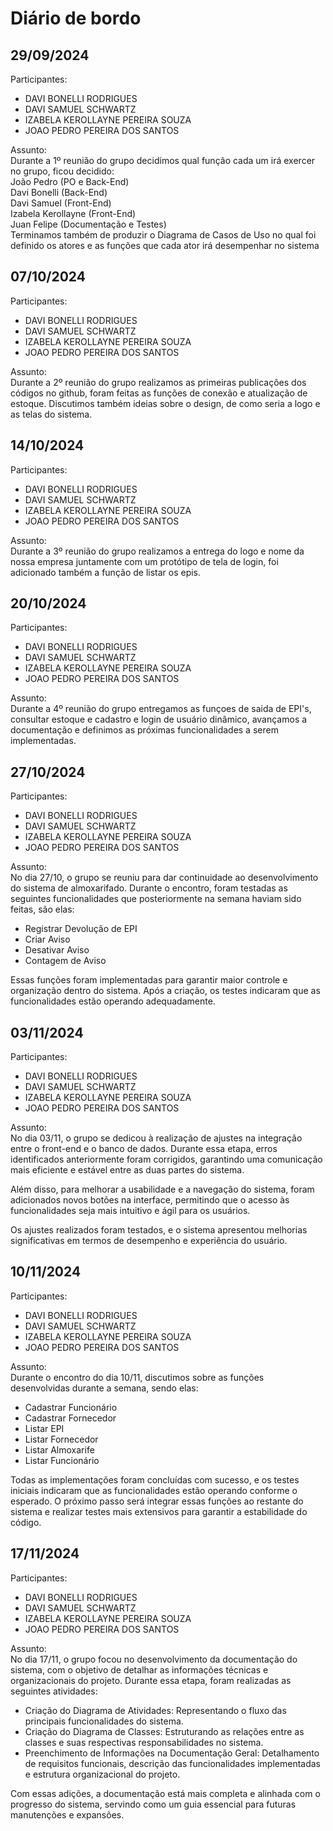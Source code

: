 <h1>Diário de bordo</h1>

<h2>29/09/2024</h2>
<p>
Participantes:
</p>
<ul>
  <li>DAVI BONELLI RODRIGUES</li>
  <li>DAVI SAMUEL SCHWARTZ</li>
  <li>IZABELA KEROLLAYNE PEREIRA SOUZA</li>
  <li>JOAO PEDRO PEREIRA DOS SANTOS</li>
</ul>

<p>
Assunto:<br>
Durante a 1º reunião do grupo decidimos qual função cada um irá exercer no grupo, ficou decidido:<br>
João Pedro (PO e Back-End)<br>
Davi Bonelli (Back-End)<br>
Davi Samuel (Front-End)<br>
Izabela Kerollayne (Front-End)<br>
Juan Felipe (Documentação e Testes)<br>
Terminamos também de produzir o Diagrama de Casos de Uso no qual foi definido os atores e as funções que cada ator irá desempenhar no sistema
</p>

<h2>07/10/2024</h2>
<p>
Participantes:
</p>
<ul>
  <li>DAVI BONELLI RODRIGUES</li>
  <li>DAVI SAMUEL SCHWARTZ</li>
  <li>IZABELA KEROLLAYNE PEREIRA SOUZA</li>
  <li>JOAO PEDRO PEREIRA DOS SANTOS</li>
</ul>

<p>
Assunto:<br>
Durante a 2º reunião do grupo realizamos as primeiras publicações dos códigos no github, foram feitas as funções de conexão e atualização de estoque. Discutimos também ideias sobre o design, de como seria a logo e as telas do sistema.
</p>

<h2>14/10/2024</h2>
<p>
Participantes:
</p>
<ul>
  <li>DAVI BONELLI RODRIGUES</li>
  <li>DAVI SAMUEL SCHWARTZ</li>
  <li>IZABELA KEROLLAYNE PEREIRA SOUZA</li>
  <li>JOAO PEDRO PEREIRA DOS SANTOS</li>
</ul>

<p>
Assunto:<br>
Durante a 3º reunião do grupo realizamos a entrega do logo e nome da nossa empresa juntamente com um protótipo de tela de login, foi adicionado também a função de listar os epis. 
</p>

<h2>20/10/2024</h2>
<p>
Participantes:
</p>
<ul>
  <li>DAVI BONELLI RODRIGUES</li>
  <li>DAVI SAMUEL SCHWARTZ</li>
  <li>IZABELA KEROLLAYNE PEREIRA SOUZA</li>
  <li>JOAO PEDRO PEREIRA DOS SANTOS</li>
</ul>

<p>
Assunto:<br>
Durante a 4º reunião do grupo entregamos as funçoes de saida de EPI's, consultar estoque e cadastro e login de usuário dinâmico, avançamos a documentação e definimos as próximas funcionalidades a serem implementadas.
</p>

<h2>27/10/2024</h2>
<p>
Participantes:
</p>
<ul>
  <li>DAVI BONELLI RODRIGUES</li>
  <li>DAVI SAMUEL SCHWARTZ</li>
  <li>IZABELA KEROLLAYNE PEREIRA SOUZA</li>
  <li>JOAO PEDRO PEREIRA DOS SANTOS</li>
</ul>

<p>
Assunto:<br>
No dia 27/10, o grupo se reuniu para dar continuidade ao desenvolvimento do sistema de almoxarifado. Durante o encontro, foram testadas as seguintes funcionalidades que posteriormente na semana haviam sido feitas, são elas:
</p>
<ul>
  <li>Registrar Devolução de EPI</li>
  <li>Criar Aviso</li>
  <li>Desativar Aviso</li>
  <li>Contagem de Aviso</li>
</ul>
<p>
Essas funções foram implementadas para garantir maior controle e organização dentro do sistema. Após a criação, os testes indicaram que as funcionalidades estão operando adequadamente.
</p>

<h2>03/11/2024</h2>
<p>
Participantes:
</p>
<ul>
  <li>DAVI BONELLI RODRIGUES</li>
  <li>DAVI SAMUEL SCHWARTZ</li>
  <li>IZABELA KEROLLAYNE PEREIRA SOUZA</li>
  <li>JOAO PEDRO PEREIRA DOS SANTOS</li>
</ul>

<p>
Assunto:<br>
No dia 03/11, o grupo se dedicou à realização de ajustes na integração entre o front-end e o banco de dados. Durante essa etapa, erros identificados anteriormente foram corrigidos, garantindo uma comunicação mais eficiente e estável entre as duas partes do sistema.
</p>
<p>
Além disso, para melhorar a usabilidade e a navegação do sistema, foram adicionados novos botões na interface, permitindo que o acesso às funcionalidades seja mais intuitivo e ágil para os usuários.
</p>
<p>
Os ajustes realizados foram testados, e o sistema apresentou melhorias significativas em termos de desempenho e experiência do usuário.
</p>

<h2>10/11/2024</h2>
<p>
Participantes:
</p>
<ul>
  <li>DAVI BONELLI RODRIGUES</li>
  <li>DAVI SAMUEL SCHWARTZ</li>
  <li>IZABELA KEROLLAYNE PEREIRA SOUZA</li>
  <li>JOAO PEDRO PEREIRA DOS SANTOS</li>
</ul>

<p>
Assunto:<br>
Durante o encontro do dia 10/11, discutimos sobre as funções desenvolvidas durante a semana, sendo elas:
</p>
<ul>
  <li>Cadastrar Funcionário</li>
  <li>Cadastrar Fornecedor</li>
  <li>Listar EPI</li>
  <li>Listar Fornecedor</li>
  <li>Listar Almoxarife</li>
  <li>Listar Funcionário</li>
</ul>
<p>
Todas as implementações foram concluídas com sucesso, e os testes iniciais indicaram que as funcionalidades estão operando conforme o esperado. O próximo passo será integrar essas funções ao restante do sistema e realizar testes mais extensivos para garantir a estabilidade do código.
</p>

<h2>17/11/2024</h2>
<p>
Participantes:
</p>
<ul>
  <li>DAVI BONELLI RODRIGUES</li>
  <li>DAVI SAMUEL SCHWARTZ</li>
  <li>IZABELA KEROLLAYNE PEREIRA SOUZA</li>
  <li>JOAO PEDRO PEREIRA DOS SANTOS</li>
</ul>

<p>
Assunto:<br>
No dia 17/11, o grupo focou no desenvolvimento da documentação do sistema, com o objetivo de detalhar as informações técnicas e organizacionais do projeto. Durante essa etapa, foram realizadas as seguintes atividades:
</p>
<ul>
  <li>Criação do Diagrama de Atividades: Representando o fluxo das principais funcionalidades do sistema.</li>
  <li>Criação do Diagrama de Classes: Estruturando as relações entre as classes e suas respectivas responsabilidades no sistema.</li>
  <li>Preenchimento de Informações na Documentação Geral: Detalhamento de requisitos funcionais, descrição das funcionalidades implementadas e estrutura organizacional do projeto.</li>
</ul>
<p>
Com essas adições, a documentação está mais completa e alinhada com o progresso do sistema, servindo como um guia essencial para futuras manutenções e expansões.
</p>

